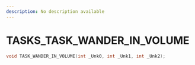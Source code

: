 ```yaml
---
description: No description available 
---
```


# TASKS\_TASK_WANDER_IN_VOLUME

```cpp
void TASK_WANDER_IN_VOLUME(int _Unk0, int _Unk1, int _Unk2);
```